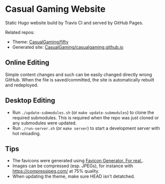 # Casual Gaming Website
Static Hugo website build by Travis CI and served by GitHub Pages.

Related repos:

* Theme: [CasualGaming/fifty](https://github.com/CasualGaming/fifty)
* Generated site: [CasualGaming/casualgaming.github.io](https://github.com/CasualGaming/casualgaming.github.io)

## Online Editing
Simple content changes and such can be easily changed directly wrong GitHub. When the file is saved/committed, the site is automatically rebuilt and redeployed.

## Desktop Editing

* Run `./update-submodules.sh` (or `make update-submodules`) to clone the required submodules. This is required when the repo was just cloned or any submodules were updated.
* Run `./run-server.sh` (or `make server`) to start a development server with hot reloading.

## Tips
* The favicons were generated using [Favicon Generator. For real.](https://realfavicongenerator.net/).
* Images can be compressed (esp. JPEGs), for instance with <https://compressjpeg.com/> at 75% quality.
* When updating the theme, make sure HEAD isn't detatched.
